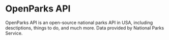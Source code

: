 # OpenParks API
OpenParks API is an open-source national parks API in USA, including desctiptions, things to do, and much more. Data provided by National Parks Service.
